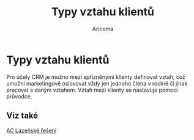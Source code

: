 ﻿---
    title: "Typy vztahu klientů"
    author: Aricoma
    ms.date: 04/30/2018
    ms.topic: article
    ms.prod: dynamics-nav-2017
    ms.contentlocale: cs-cz
    ms.lasthandoff: 04/30/2018
---

# Typy vztahu klientů

Pro účely CRM je možno mezi spřízněnými klienty definovat vztah, což umožní marketingově oslovovat vždy jen jednoho člena v rodině či jinak pracovat s daným vztahem. Vztah mezi klienty se nastavuje pomocí průvodce. 


## <a name="see-also"></a>Viz také
[AC Lázeňské řešení](spa-solution.md)